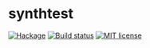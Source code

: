 # synthtest

[![Hackage](https://img.shields.io/hackage/v/synthtest.svg)](https://hackage.haskell.org/package/synthtest)
[![Build status](https://secure.travis-ci.org/o1lo01ol1o/synthtest.svg)](https://travis-ci.org/o1lo01ol1o/synthtest)
[![MIT license](https://img.shields.io/badge/license-MIT-blue.svg)](https://github.com/o1lo01ol1o/synthtest/blob/master/LICENSE)
